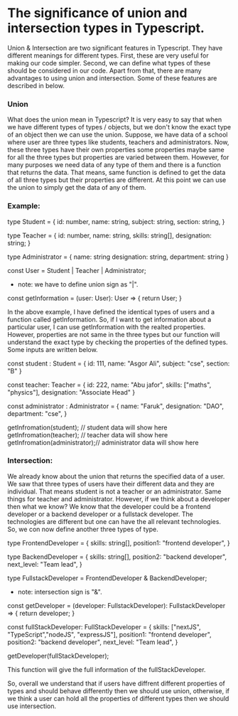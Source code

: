 # The significance of union and intersection types in Typescript.

Union & Intersection are two significant features in Typescript. They have different meanings for different types. First, these are very useful for making our code simpler. Second, we can define what types of these should be considered in our code. Apart from that, there are many advantages to using union and intersection. Some of these features are described in below.

### Union 
What does the union mean in Typescript? It is very easy to say that when we have different types of types / objects, but we don't know the exact type of an object then we can use the union. Suppose, we have data of a school where user are three types like students, teachers and administrators. Now, these three types have their own properties some properties maybe same for all the three types but properties are varied between them. However, for many purposes we need data of any type of them and there is a function that returns the data. That means, same function is defined to get the data of all three types but their properties are different. At this point we can use the union to simply get the data of any of them.

### Example: 

type Student = {
    id: number,
    name: string,
    subject: string,
    section: string,
}

type Teacher = {
    id: number,
    name: string,
    skills: string[],
    designation: string;
}

type Administrator = {
   name: string
   designation: string,
   department: string
}

const User = Student | Teacher | Administrator;

* note: we have to define union sign as "|". 

const getInformation = (user: User): User => {
    return User;
}

In the above example, I have defined the identical types of users and a function called getInformation. So, if I want to get information about a particular user, I can use getInformation with the realted properties. However, properties are not same in the three types but our function will understand the exact type by checking the properties of the defined types. Some inputs are written below.

const student : Student = {
    id: 111,
    name: "Asgor Ali",
    subject: "cse",
    section: "B"
}

const teacher: Teacher = {
    id: 222,
    name: "Abu jafor",
    skills: ["maths", "physics"],
    designation: "Associate Head"
}

const administrator : Administrator = { 
    name: "Faruk",
    designation: "DAO",
    department: "cse",
}

getInfromation(student); // student data will show here
getInfromation(teacher); // teacher data will show here
getInfromation(administrator);// administrator data will show here


### Intersection: 
We already know about the union that returns the specified data of a user. We saw that three types of users have their different data and they are individual. That means student is not a teacher or an administrator. Same things for teacher and administrator. However, if we think about a developer then what we know? We know that the developer could be a frontend developer or a backend developer or a fullstack developer. The technologies are different but one can have the all relevant technologies. So, we con now define another three types of type. 

type FrontendDeveloper = {
    skills: string[],
    position1: "frontend developer",
}

type BackendDeveloper = {
    skills: string[],
    position2: "backend developer",
    next_level: "Team lead",
}

type FullstackDeveloper = FrontendDeveloper & BackendDeveloper;

* note: intersection sign is "&". 

const getDeveloper = (developer: FullstackDeveloper): FullstackDeveloper => {
    return developer;
}


const fullStackDeveloper: FullStackDeveloper = { 
    skills: ["nextJS", "TypeScript","nodeJS", "expressJS"],
    position1: "frontend developer",
    position2: "backend developer",
    next_level: "Team lead",
}

getDeveloper(fullStackDeveloper); 

This function will give the full information of the fullStackDeveloper.

So, overall we understand that if users have diffrent different properties of types and should behave differently then we should use union, otherwise, if we think a user can hold all the properties of different types then we should use intersection. 


